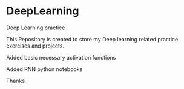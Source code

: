 # DeepLearning
Deep Learning practice

This Repository is created to store my Deep learning related practice exercises and projects.

Added basic necessary activation functions

Added RNN python notebooks

Thanks
